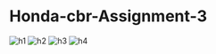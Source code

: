 # Honda-cbr-Assignment-3

![h1](https://user-images.githubusercontent.com/86654494/130671321-65c5db57-9fa0-4467-9ffe-2e6497c723bc.png)
![h2](https://user-images.githubusercontent.com/86654494/130671420-78ac1080-978f-4638-82ab-926edcb54911.png)
![h3](https://user-images.githubusercontent.com/86654494/130671479-8c10c241-c943-4b81-8803-d32a4b1b9f69.png)
![h4](https://user-images.githubusercontent.com/86654494/130671602-0eff88c3-c189-4231-9d38-aa70013d9216.png)
